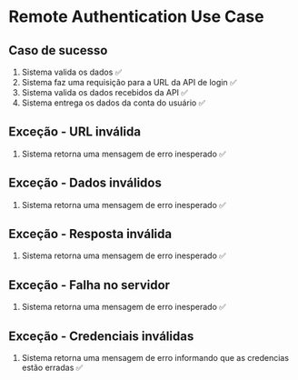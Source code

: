 # Remote Authentication Use Case

## Caso de sucesso

1. Sistema valida os dados ✅
2. Sistema faz uma requisição para a URL da API de login ✅
3. Sistema valida os dados recebidos da API ✅
4. Sistema entrega os dados da conta do usuário ✅

## Exceção - URL inválida

1. Sistema retorna uma mensagem de erro inesperado ✅

## Exceção - Dados inválidos

1. Sistema retorna uma mensagem de erro inesperado ✅

## Exceção - Resposta inválida

1. Sistema retorna uma mensagem de erro inesperado ✅

## Exceção - Falha no servidor

1. Sistema retorna uma mensagem de erro inesperado ✅

## Exceção - Credenciais inválidas

1. Sistema retorna uma mensagem de erro informando que as credencias estão erradas ✅
